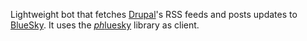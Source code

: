 Lightweight bot that fetches [Drupal](https://www.drupal.org)'s RSS feeds and posts updates to [BlueSky](https://bsky.app). It uses the [*ph*luesky](https://github.com/potibm/phluesky) library as client.

